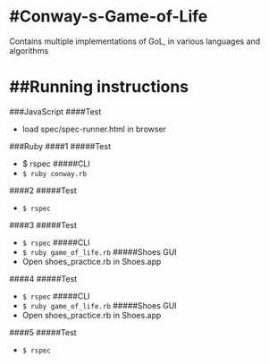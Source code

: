 #Conway-s-Game-of-Life
======================

Contains multiple implementations of GoL, in various languages and algorithms



##Running instructions
======================
###JavaScript
####Test
* load spec/spec-runner.html in browser

###Ruby
####1
#####Test
* $ rspec
#####CLI
* ```$ ruby conway.rb```

####2
#####Test
* ```$ rspec```

####3
#####Test
* ```$ rspec```
#####CLI
* ```$ ruby game_of_life.rb```
#####Shoes GUI
* Open shoes_practice.rb in Shoes.app

####4
#####Test
* ```$ rspec```
#####CLI
* ```$ ruby game_of_life.rb```
#####Shoes GUI
* Open shoes_practice.rb in Shoes.app

####5
#####Test
* ```$ rspec```












